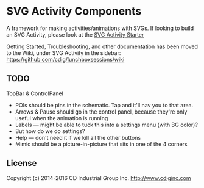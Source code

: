 # SVG Activity Components
A framework for making activities/animations with SVGs. If looking to build an SVG Activity, please look at the [SVG Activity Starter](https://github.com/cdig/svg-activity-starter)

Getting Started, Troubleshooting, and other documentation has been moved to the Wiki, under SVG Activity in the sidebar: https://github.com/cdig/lunchboxsessions/wiki


## TODO

TopBar & ControlPanel
* POIs should be pins in the schematic. Tap and it'll nav you to that area.
* Arrows & Pause should go in the control panel, because they're only useful when the animation is running
* Labels — might be able to tuck this into a settings menu (with BG color)?
* But how do we do settings?
* Help — don't need it if we kill all the other buttons
* Mimic should be a picture-in-picture that sits in one of the 4 corners



## License
Copyright (c) 2014-2016 CD Industrial Group Inc. http://www.cdiginc.com
